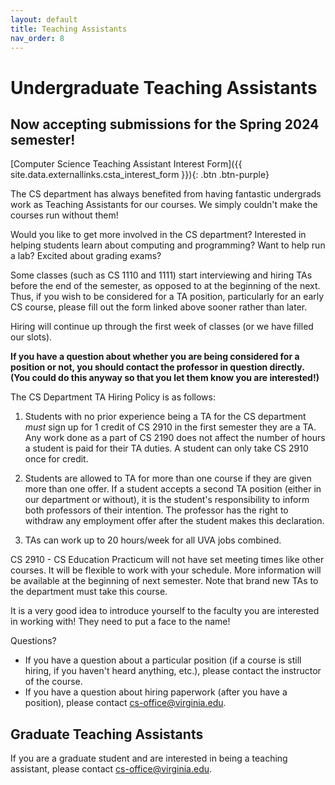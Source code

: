 ```yaml
---
layout: default
title: Teaching Assistants
nav_order: 8
---
```


# Undergraduate Teaching Assistants

## Now accepting submissions for the Spring 2024 semester!

[Computer Science Teaching Assistant Interest Form]({{ site.data.externallinks.csta_interest_form }}){: .btn .btn-purple}

The CS department has always benefited from having fantastic undergrads work as Teaching Assistants for our courses. We simply couldn't make the courses run without them!

Would you like to get more involved in the CS department? Interested in helping students learn about computing and programming? Want to help run a lab? Excited about grading exams?

Some classes (such as CS 1110 and 1111) start interviewing and hiring TAs before the end of the semester, as opposed to at the beginning of the next.  Thus, if you wish to be considered for a TA position, particularly for an early CS course, please fill out the form linked above sooner rather than later.

Hiring will continue up through the first week of classes (or we have filled our slots).

__If you have a question about whether you are being considered for a position or not, you should contact the professor in question directly.  (You could do this anyway so that you let them know you are interested!)__

The CS Department TA Hiring Policy is as follows:

1) Students with no prior experience being a TA for the CS department *must* sign up for 1 credit of CS 2910 in the first semester they are a TA.  Any work done as a part of CS 2190 does not affect the number of hours a student is paid for their TA duties.  A student can only take CS 2910 once for credit.

2) Students are allowed to TA for more than one course if they are given more than one offer.  If a student accepts a second TA position (either in our department or without), it is the student's responsibility to inform both professors of their intention.  The professor has the right to withdraw any employment offer after the student makes this declaration.

3) TAs can work up to 20 hours/week for all UVA jobs combined.

CS 2910 - CS Education Practicum will not have set meeting times like other courses. It will be flexible to work with your schedule. More information will be available at the beginning of next semester. Note that brand new TAs to the department must take this course.

It is a very good idea to introduce yourself to the faculty you are interested in working with! They need to put a face to the name!

Questions?
* If you have a question about a particular position (if a course is still hiring, if you haven't heard anything, etc.), please contact the instructor of the course.
* If you have a question about hiring paperwork (after you have a position), please contact [cs-office@virginia.edu](mailto:cs-office@virginia.edu).

## Graduate Teaching Assistants

If you are a graduate student and are interested in being a teaching assistant, please contact [cs-office@virginia.edu](mailto:cs-office@virginia.edu).